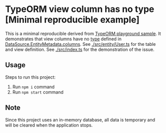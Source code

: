 # TypeORM view column has no type [Minimal reproducible example]

This is a minimal reproducible derived from [TypeORM playground sample](https://github.com/typeorm/typeorm/tree/42913b95d7fef864200841975ae01864b34be4e6/sample/playground).
It demonstrates that view columns have no [type](https://github.com/typeorm/typeorm/blob/42913b95d7fef864200841975ae01864b34be4e6/src/metadata/ColumnMetadata.ts#L55-L58)
defined in [DataSource.EntityMetadata.columns](https://github.com/typeorm/typeorm/blob/42913b95d7fef864200841975ae01864b34be4e6/src/metadata/EntityMetadata.ts#L230-L233).
See [./src/entity/User.ts](./src/entity/User.ts) for the table and view definition.
See [./src/index.ts](./src/index.ts) for the demonstration of the issue.

## Usage

Steps to run this project:

1. Run `npm i` command
2. Run `npm start` command

## Note

Since this project uses an in-memory database, all data is temporary and will be cleared when the application stops.
